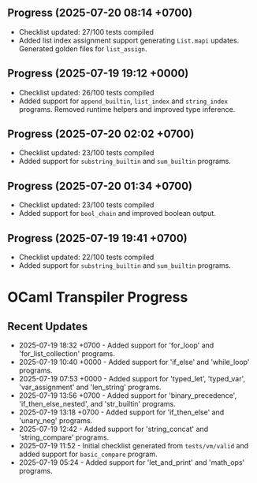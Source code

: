 ## Progress (2025-07-20 08:14 +0700)
- Checklist updated: 27/100 tests compiled
- Added list index assignment support generating `List.mapi` updates. Generated golden files for `list_assign`.

## Progress (2025-07-19 19:12 +0000)
- Checklist updated: 26/100 tests compiled
- Added support for `append_builtin`, `list_index` and `string_index` programs. Removed runtime helpers and improved type inference.

## Progress (2025-07-20 02:02 +0700)
- Checklist updated: 23/100 tests compiled
- Added support for `substring_builtin` and `sum_builtin` programs.

## Progress (2025-07-20 01:34 +0700)
- Checklist updated: 23/100 tests compiled
- Added support for `bool_chain` and improved boolean output.

## Progress (2025-07-19 19:41 +0700)
- Checklist updated: 22/100 tests compiled
- Added support for `substring_builtin` and `sum_builtin` programs.

# OCaml Transpiler Progress

## Recent Updates
- 2025-07-19 18:32 +0700 - Added support for 'for_loop' and 'for_list_collection' programs.
- 2025-07-19 10:40 +0000 - Added support for 'if_else' and 'while_loop' programs.
- 2025-07-19 07:53 +0000 - Added support for 'typed_let', 'typed_var', 'var_assignment' and 'len_string' programs.
- 2025-07-19 13:56 +0700 - Added support for 'binary_precedence', 'if_then_else_nested', and 'str_builtin' programs.
- 2025-07-19 13:18 +0700 - Added support for 'if_then_else' and 'unary_neg' programs.
- 2025-07-19 12:42 - Added support for 'string_concat' and 'string_compare' programs.
- 2025-07-19 11:52 - Initial checklist generated from `tests/vm/valid` and added support for `basic_compare` program.
- 2025-07-19 05:24 - Added support for 'let_and_print' and 'math_ops' programs.
